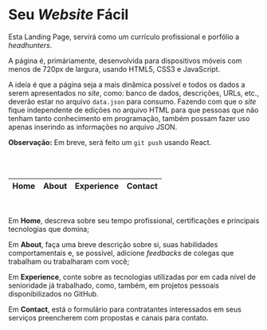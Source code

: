 Seu _Website_ Fácil
===

Esta Landing Page, servirá como um currículo profissional e porfólio a _headhunters_.

A página é, primáriamente, desenvolvida para dispositivos móveis com menos de 720px de largura, usando HTML5, CSS3 e JavaScript.

A ideia é que a página seja a mais dinâmica possível e todos os dados a serem apresentados no _site_, como: banco de dados, descrições, URLs, etc., deverão estar no arquivo ```data.json``` para consumo. Fazendo com que o _site_ fique independente de edições no arquivo HTML para que pessoas que não tenham tanto conhecimento em programação, também possam fazer uso apenas inserindo as informações no arquivo JSON.

**Observação:** Em breve, será feito um ```git push``` usando React.

</br>
</br>

| Home | About | Experience | Contact |
| - | - | - | - |

</br>

Em **Home**, descreva sobre seu tempo profissional, certificações e principais tecnologias que domina;

Em **About**, faça uma breve descrição sobre si, suas habilidades comportamentais e, se possível, adicione _feedbacks_ de colegas que trabalham ou trabalharam com você;

Em **Experience**, conte sobre as tecnologias utilizadas por em cada nível de senioridade já trabalhado, como, também, em projetos pessoais disponibilizados no GitHub.

Em **Contact**, está o formulário para contratantes interessados em seus serviços preencherem com propostas e canais para contato.
